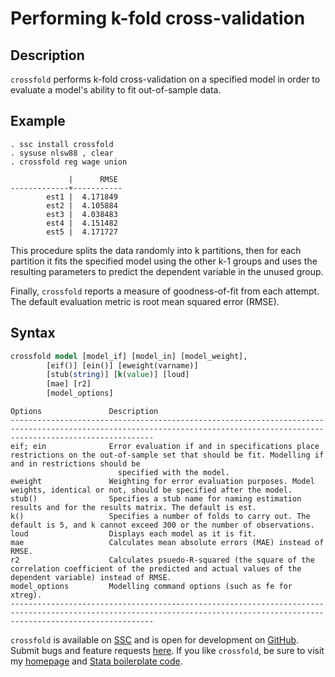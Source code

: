 # Performing k-fold cross-validation

## Description

`crossfold` performs k-fold cross-validation on a specified model in order to evaluate a model's ability to fit out-of-sample data.

## Example
```
. ssc install crossfold
. sysuse nlsw88 , clear
. crossfold reg wage union

             |      RMSE
-------------+-----------
        est1 |  4.171849
        est2 |  4.105884
        est3 |  4.038483
        est4 |  4.151482
        est5 |  4.171727
```

This procedure splits the data randomly into k partitions, then for each partition it fits the specified model using the other k-1 groups and uses the resulting parameters to
predict the dependent variable in the unused group.

Finally, `crossfold` reports a measure of goodness-of-fit from each attempt. The default evaluation metric is root mean squared error (RMSE).

## Syntax
```stata
crossfold model [model_if] [model_in] [model_weight],
        [eif()] [ein()] [eweight(varname)]
        [stub(string)] [k(value)] [loud]
        [mae] [r2]
        [model_options]
```
```
Options               Description
----------------------------------------------------------------------------------------------------------------------------------------------------------------------------
eif; ein              Error evaluation if and in specifications place restrictions on the out-of-sample set that should be fit. Modelling if and in restrictions should be
                        specified with the model.
eweight               Weighting for error evaluation purposes. Model weights, identical or not, should be specified after the model.
stub()                Specifies a stub name for naming estimation results and for the results matrix. The default is est.
k()                   Specifies a number of folds to carry out. The default is 5, and k cannot exceed 300 or the number of observations.
loud                  Displays each model as it is fit.
mae                   Calculates mean absolute errors (MAE) instead of RMSE.
r2                    Calculates psuedo-R-squared (the square of the correlation coefficient of the predicted and actual values of the dependent variable) instead of RMSE.
model_options         Modelling command options (such as fe for xtreg).
----------------------------------------------------------------------------------------------------------------------------------------------------------------------------
```

`crossfold` is available on [SSC](https://ideas.repec.org/c/boc/bocode/s457426.html) and is open for development on [GitHub](https://github.com/bbdaniels/crossfold). Submit bugs and feature requests [here](https://github.com/bbdaniels/crossfold/issues). If you like `crossfold`, be sure to visit my [homepage](http://bbdaniels.github.io) and [Stata boilerplate code](https://gist.github.com/bbdaniels/a3c9f9416f1d16d6f3c6e8cf371f1d89).
